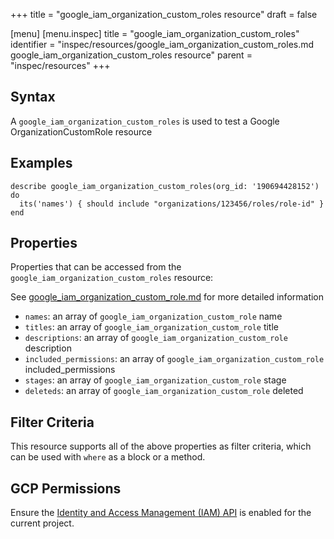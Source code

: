 +++
title = "google_iam_organization_custom_roles resource"
draft = false

[menu]
  [menu.inspec]
    title = "google_iam_organization_custom_roles"
    identifier = "inspec/resources/google_iam_organization_custom_roles.md google_iam_organization_custom_roles resource"
    parent = "inspec/resources"
+++


## Syntax
A `google_iam_organization_custom_roles` is used to test a Google OrganizationCustomRole resource

## Examples
```
describe google_iam_organization_custom_roles(org_id: '190694428152') do
  its('names') { should include "organizations/123456/roles/role-id" }
end
```

## Properties
Properties that can be accessed from the `google_iam_organization_custom_roles` resource:

See [google_iam_organization_custom_role.md](google_iam_organization_custom_role.md) for more detailed information
  * `names`: an array of `google_iam_organization_custom_role` name
  * `titles`: an array of `google_iam_organization_custom_role` title
  * `descriptions`: an array of `google_iam_organization_custom_role` description
  * `included_permissions`: an array of `google_iam_organization_custom_role` included_permissions
  * `stages`: an array of `google_iam_organization_custom_role` stage
  * `deleteds`: an array of `google_iam_organization_custom_role` deleted

## Filter Criteria
This resource supports all of the above properties as filter criteria, which can be used
with `where` as a block or a method.

## GCP Permissions

Ensure the [Identity and Access Management (IAM) API](https://console.cloud.google.com/apis/library/iam.googleapis.com/) is enabled for the current project.
